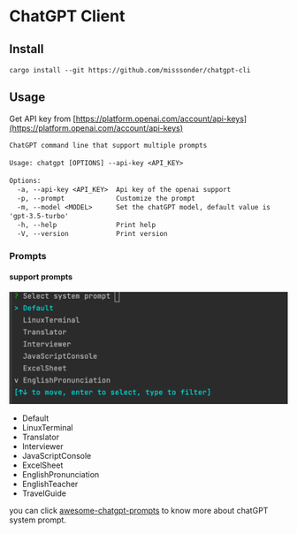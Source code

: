 #  ChatGPT Client
## Install
```shell
cargo install --git https://github.com/misssonder/chatgpt-cli
```
## Usage
Get API key from [https://platform.openai.com/account/api-keys](https://platform.openai.com/account/api-keys)
```shell
ChatGPT command line that support multiple prompts

Usage: chatgpt [OPTIONS] --api-key <API_KEY>

Options:
  -a, --api-key <API_KEY>  Api key of the openai support
  -p, --prompt             Customize the prompt
  -m, --model <MODEL>      Set the chatGPT model, default value is 'gpt-3.5-turbo'
  -h, --help               Print help
  -V, --version            Print version

```
### Prompts
#### support prompts
![](./images/prompts.png)
- Default 
- LinuxTerminal 
- Translator
- Interviewer
- JavaScriptConsole
- ExcelSheet
- EnglishPronunciation
- EnglishTeacher
- TravelGuide

you can click [awesome-chatgpt-prompts](https://github.com/f/awesome-chatgpt-prompts) to know more about chatGPT system prompt.